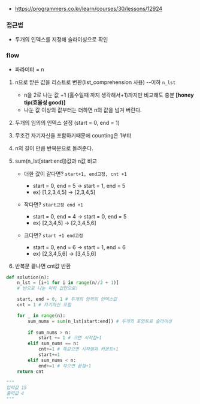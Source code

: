 - https://programmers.co.kr/learn/courses/30/lessons/12924
### 접근법
- 두개의 인덱스를 지정해 슬라이싱으로 확인

### flow
- 파라미터 = n
1. n으로 받은 값을 리스트로 변환(list_comprehension 사용) --이하 `n_lst`
      - n을 2로 나눈 값 +1 (홀수일때 까지 생각해서+1)까지만 비교해도 충분 **[honey tip(효율성 good)]**
      - 나눈 값 이상의 값부터는 더하면 n의 값을 넘겨 버린다.
  
2. 두개의 임의의 인덱스 설정 (start = 0, end = 1)
3. 무조건 자기자신을 포함하기때문에 counting은 1부터
4. n의 길이 만큼 반복문으로 돌려준다.
5. sum(n_lst[start:end])값과 n값 비교
      - 더한 값이 같다면? `start+1, end고정, cnt +1`
        - start = 0, end = 5 -> start = 1, end = 5
        - ex) [1,2,3,4,5] -> [2,3,4,5]

      - 작다면? `start고정 end +1`
        - start = 0, end = 4 -> start = 0, end = 5
        - ex)  [2,3,4,5] -> [2,3,4,5,6]

      - 크다면? `start +1 end고정 `
        - start = 0, end = 6 -> start = 1, end = 6
        - ex) [2,3,4,5,6] -> [3,4,5,6]
6. 반복문 끝나면 cnt값 반환

```python
def solution(n):
    n_lst = [i+1 for i in range(n//2 + 1)] 
    # 반으로 나눈 이하 값만으로!

    start, end = 0, 1 # 두개의 임의의 인덱스값
    cnt = 1 # 자기자신 포함

    for _ in range(n):
        sum_nums = sum(n_lst[start:end]) # 두개의 포인트로 슬라이싱
        
        if sum_nums > n:
            start += 1 # 크면 시작점+1
        elif sum_nums == n:
            cnt+=1 # 똑같으면 시작점과 카운트+1
            start+=1
        elif sum_nums < n:
            end+=1 # 작으면 끝점+1
    return cnt

"""
입력값 15
출력값 4
"""
```
